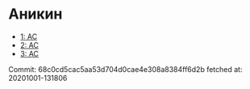 # Аникин
- [1: AC](1.md)
- [2: AC](2.md)
- [3: AC](3.md)

Commit: 68c0cd5cac5aa53d704d0cae4e308a8384ff6d2b
 fetched at: 20201001-131806
